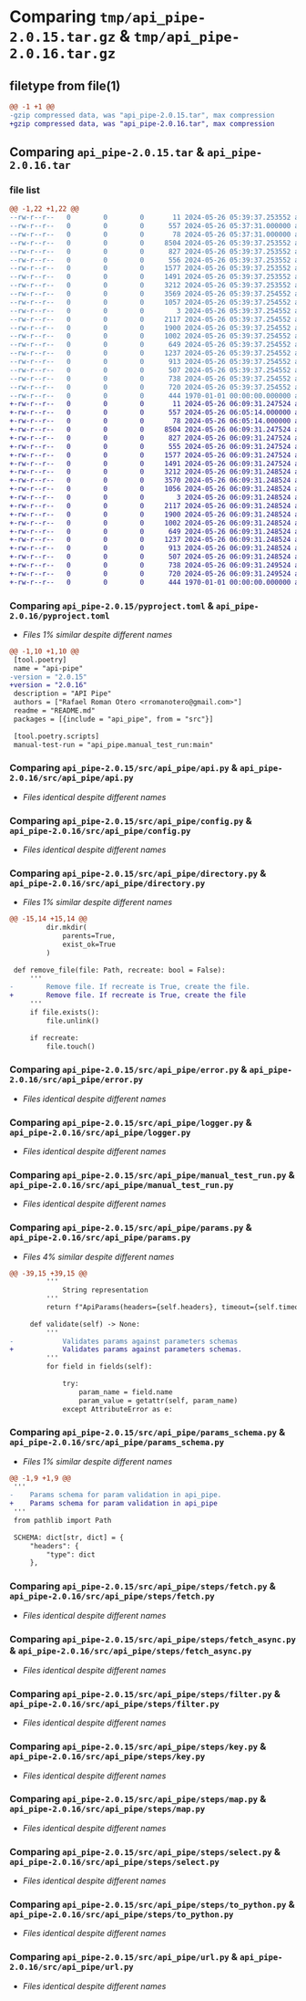 # Comparing `tmp/api_pipe-2.0.15.tar.gz` & `tmp/api_pipe-2.0.16.tar.gz`

## filetype from file(1)

```diff
@@ -1 +1 @@
-gzip compressed data, was "api_pipe-2.0.15.tar", max compression
+gzip compressed data, was "api_pipe-2.0.16.tar", max compression
```

## Comparing `api_pipe-2.0.15.tar` & `api_pipe-2.0.16.tar`

### file list

```diff
@@ -1,22 +1,22 @@
--rw-r--r--   0        0        0       11 2024-05-26 05:39:37.253552 api_pipe-2.0.15/README.md
--rw-r--r--   0        0        0      557 2024-05-26 05:37:31.000000 api_pipe-2.0.15/pyproject.toml
--rw-r--r--   0        0        0       78 2024-05-26 05:37:31.000000 api_pipe-2.0.15/src/api_pipe/__init__.py
--rw-r--r--   0        0        0     8504 2024-05-26 05:39:37.253552 api_pipe-2.0.15/src/api_pipe/api.py
--rw-r--r--   0        0        0      827 2024-05-26 05:39:37.253552 api_pipe-2.0.15/src/api_pipe/config.py
--rw-r--r--   0        0        0      556 2024-05-26 05:39:37.253552 api_pipe-2.0.15/src/api_pipe/directory.py
--rw-r--r--   0        0        0     1577 2024-05-26 05:39:37.253552 api_pipe-2.0.15/src/api_pipe/error.py
--rw-r--r--   0        0        0     1491 2024-05-26 05:39:37.253552 api_pipe-2.0.15/src/api_pipe/logger.py
--rw-r--r--   0        0        0     3212 2024-05-26 05:39:37.253552 api_pipe-2.0.15/src/api_pipe/manual_test_run.py
--rw-r--r--   0        0        0     3569 2024-05-26 05:39:37.254552 api_pipe-2.0.15/src/api_pipe/params.py
--rw-r--r--   0        0        0     1057 2024-05-26 05:39:37.254552 api_pipe-2.0.15/src/api_pipe/params_schema.py
--rw-r--r--   0        0        0        3 2024-05-26 05:39:37.254552 api_pipe-2.0.15/src/api_pipe/steps/__init__.py
--rw-r--r--   0        0        0     2117 2024-05-26 05:39:37.254552 api_pipe-2.0.15/src/api_pipe/steps/fetch.py
--rw-r--r--   0        0        0     1900 2024-05-26 05:39:37.254552 api_pipe-2.0.15/src/api_pipe/steps/fetch_async.py
--rw-r--r--   0        0        0     1002 2024-05-26 05:39:37.254552 api_pipe-2.0.15/src/api_pipe/steps/filter.py
--rw-r--r--   0        0        0      649 2024-05-26 05:39:37.254552 api_pipe-2.0.15/src/api_pipe/steps/key.py
--rw-r--r--   0        0        0     1237 2024-05-26 05:39:37.254552 api_pipe-2.0.15/src/api_pipe/steps/map.py
--rw-r--r--   0        0        0      913 2024-05-26 05:39:37.254552 api_pipe-2.0.15/src/api_pipe/steps/select.py
--rw-r--r--   0        0        0      507 2024-05-26 05:39:37.254552 api_pipe-2.0.15/src/api_pipe/steps/to_json.py
--rw-r--r--   0        0        0      738 2024-05-26 05:39:37.254552 api_pipe-2.0.15/src/api_pipe/steps/to_python.py
--rw-r--r--   0        0        0      720 2024-05-26 05:39:37.254552 api_pipe-2.0.15/src/api_pipe/url.py
--rw-r--r--   0        0        0      444 1970-01-01 00:00:00.000000 api_pipe-2.0.15/PKG-INFO
+-rw-r--r--   0        0        0       11 2024-05-26 06:09:31.247524 api_pipe-2.0.16/README.md
+-rw-r--r--   0        0        0      557 2024-05-26 06:05:14.000000 api_pipe-2.0.16/pyproject.toml
+-rw-r--r--   0        0        0       78 2024-05-26 06:05:14.000000 api_pipe-2.0.16/src/api_pipe/__init__.py
+-rw-r--r--   0        0        0     8504 2024-05-26 06:09:31.247524 api_pipe-2.0.16/src/api_pipe/api.py
+-rw-r--r--   0        0        0      827 2024-05-26 06:09:31.247524 api_pipe-2.0.16/src/api_pipe/config.py
+-rw-r--r--   0        0        0      555 2024-05-26 06:09:31.247524 api_pipe-2.0.16/src/api_pipe/directory.py
+-rw-r--r--   0        0        0     1577 2024-05-26 06:09:31.247524 api_pipe-2.0.16/src/api_pipe/error.py
+-rw-r--r--   0        0        0     1491 2024-05-26 06:09:31.247524 api_pipe-2.0.16/src/api_pipe/logger.py
+-rw-r--r--   0        0        0     3212 2024-05-26 06:09:31.248524 api_pipe-2.0.16/src/api_pipe/manual_test_run.py
+-rw-r--r--   0        0        0     3570 2024-05-26 06:09:31.248524 api_pipe-2.0.16/src/api_pipe/params.py
+-rw-r--r--   0        0        0     1056 2024-05-26 06:09:31.248524 api_pipe-2.0.16/src/api_pipe/params_schema.py
+-rw-r--r--   0        0        0        3 2024-05-26 06:09:31.248524 api_pipe-2.0.16/src/api_pipe/steps/__init__.py
+-rw-r--r--   0        0        0     2117 2024-05-26 06:09:31.248524 api_pipe-2.0.16/src/api_pipe/steps/fetch.py
+-rw-r--r--   0        0        0     1900 2024-05-26 06:09:31.248524 api_pipe-2.0.16/src/api_pipe/steps/fetch_async.py
+-rw-r--r--   0        0        0     1002 2024-05-26 06:09:31.248524 api_pipe-2.0.16/src/api_pipe/steps/filter.py
+-rw-r--r--   0        0        0      649 2024-05-26 06:09:31.248524 api_pipe-2.0.16/src/api_pipe/steps/key.py
+-rw-r--r--   0        0        0     1237 2024-05-26 06:09:31.248524 api_pipe-2.0.16/src/api_pipe/steps/map.py
+-rw-r--r--   0        0        0      913 2024-05-26 06:09:31.248524 api_pipe-2.0.16/src/api_pipe/steps/select.py
+-rw-r--r--   0        0        0      507 2024-05-26 06:09:31.248524 api_pipe-2.0.16/src/api_pipe/steps/to_json.py
+-rw-r--r--   0        0        0      738 2024-05-26 06:09:31.249524 api_pipe-2.0.16/src/api_pipe/steps/to_python.py
+-rw-r--r--   0        0        0      720 2024-05-26 06:09:31.249524 api_pipe-2.0.16/src/api_pipe/url.py
+-rw-r--r--   0        0        0      444 1970-01-01 00:00:00.000000 api_pipe-2.0.16/PKG-INFO
```

### Comparing `api_pipe-2.0.15/pyproject.toml` & `api_pipe-2.0.16/pyproject.toml`

 * *Files 1% similar despite different names*

```diff
@@ -1,10 +1,10 @@
 [tool.poetry]
 name = "api-pipe"
-version = "2.0.15"
+version = "2.0.16"
 description = "API Pipe"
 authors = ["Rafael Roman Otero <rromanotero@gmail.com>"]
 readme = "README.md"
 packages = [{include = "api_pipe", from = "src"}]
 
 [tool.poetry.scripts]
 manual-test-run = "api_pipe.manual_test_run:main"
```

### Comparing `api_pipe-2.0.15/src/api_pipe/api.py` & `api_pipe-2.0.16/src/api_pipe/api.py`

 * *Files identical despite different names*

### Comparing `api_pipe-2.0.15/src/api_pipe/config.py` & `api_pipe-2.0.16/src/api_pipe/config.py`

 * *Files identical despite different names*

### Comparing `api_pipe-2.0.15/src/api_pipe/directory.py` & `api_pipe-2.0.16/src/api_pipe/directory.py`

 * *Files 1% similar despite different names*

```diff
@@ -15,14 +15,14 @@
         dir.mkdir(
             parents=True,
             exist_ok=True
         )
 
 def remove_file(file: Path, recreate: bool = False):
     '''
-        Remove file. If recreate is True, create the file.
+        Remove file. If recreate is True, create the file
     '''
     if file.exists():
         file.unlink()
 
     if recreate:
         file.touch()
```

### Comparing `api_pipe-2.0.15/src/api_pipe/error.py` & `api_pipe-2.0.16/src/api_pipe/error.py`

 * *Files identical despite different names*

### Comparing `api_pipe-2.0.15/src/api_pipe/logger.py` & `api_pipe-2.0.16/src/api_pipe/logger.py`

 * *Files identical despite different names*

### Comparing `api_pipe-2.0.15/src/api_pipe/manual_test_run.py` & `api_pipe-2.0.16/src/api_pipe/manual_test_run.py`

 * *Files identical despite different names*

### Comparing `api_pipe-2.0.15/src/api_pipe/params.py` & `api_pipe-2.0.16/src/api_pipe/params.py`

 * *Files 4% similar despite different names*

```diff
@@ -39,15 +39,15 @@
         '''
             String representation
         '''
         return f"ApiParams(headers={self.headers}, timeout={self.timeout}, retries={self.retries}, logs={self.logs})"
 
     def validate(self) -> None:
         '''
-            Validates params against parameters schemas
+            Validates params against parameters schemas.
         '''
         for field in fields(self):
 
             try:
                 param_name = field.name
                 param_value = getattr(self, param_name)
             except AttributeError as e:
```

### Comparing `api_pipe-2.0.15/src/api_pipe/params_schema.py` & `api_pipe-2.0.16/src/api_pipe/params_schema.py`

 * *Files 1% similar despite different names*

```diff
@@ -1,9 +1,9 @@
 '''
-    Params schema for param validation in api_pipe.
+    Params schema for param validation in api_pipe
 '''
 from pathlib import Path
 
 SCHEMA: dict[str, dict] = {
     "headers": {
         "type": dict
     },
```

### Comparing `api_pipe-2.0.15/src/api_pipe/steps/fetch.py` & `api_pipe-2.0.16/src/api_pipe/steps/fetch.py`

 * *Files identical despite different names*

### Comparing `api_pipe-2.0.15/src/api_pipe/steps/fetch_async.py` & `api_pipe-2.0.16/src/api_pipe/steps/fetch_async.py`

 * *Files identical despite different names*

### Comparing `api_pipe-2.0.15/src/api_pipe/steps/filter.py` & `api_pipe-2.0.16/src/api_pipe/steps/filter.py`

 * *Files identical despite different names*

### Comparing `api_pipe-2.0.15/src/api_pipe/steps/key.py` & `api_pipe-2.0.16/src/api_pipe/steps/key.py`

 * *Files identical despite different names*

### Comparing `api_pipe-2.0.15/src/api_pipe/steps/map.py` & `api_pipe-2.0.16/src/api_pipe/steps/map.py`

 * *Files identical despite different names*

### Comparing `api_pipe-2.0.15/src/api_pipe/steps/select.py` & `api_pipe-2.0.16/src/api_pipe/steps/select.py`

 * *Files identical despite different names*

### Comparing `api_pipe-2.0.15/src/api_pipe/steps/to_python.py` & `api_pipe-2.0.16/src/api_pipe/steps/to_python.py`

 * *Files identical despite different names*

### Comparing `api_pipe-2.0.15/src/api_pipe/url.py` & `api_pipe-2.0.16/src/api_pipe/url.py`

 * *Files identical despite different names*

